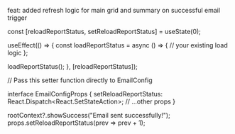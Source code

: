 feat: added refresh logic for main grid and summary on successful email trigger





const [reloadReportStatus, setReloadReportStatus] = useState(0);

useEffect(() => {
  const loadReportStatus = async () => {
    // your existing load logic
  };

  loadReportStatus();
}, [reloadReportStatus]);

// Pass this setter function directly to EmailConfig
<EmailConfig setReloadReportStatus={setReloadReportStatus} />




interface EmailConfigProps {
  setReloadReportStatus: React.Dispatch<React.SetStateAction<number>>;
  // ...other props
}



rootContext?.showSuccess("Email sent successfully!");
props.setReloadReportStatus(prev => prev + 1);